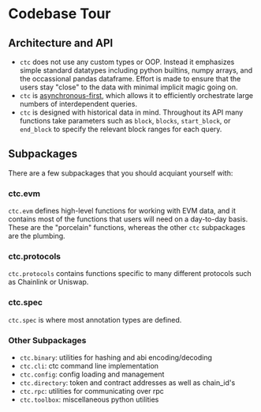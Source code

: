 
# Codebase Tour

## Architecture and API

- `ctc` does not use any custom types or OOP. Instead it emphasizes simple standard datatypes including python builtins, numpy arrays, and the occassional pandas dataframe. Effort is made to ensure that the users stay "close" to the data with minimal implicit magic going on.
- `ctc` is [asynchronous-first](async_code), which allows it to efficiently orchestrate large numbers of interdependent queries.
- `ctc` is designed with historical data in mind. Throughout its API many functions take parameters such as `block`, `blocks`, `start_block`, or `end_block` to specify the relevant block ranges for each query.


## Subpackages

There are a few subpackages that you should acquiant yourself with:

### ctc.evm

`ctc.evm` defines high-level functions for working with EVM data, and it contains most of the functions that users will need on a day-to-day basis. These are the "porcelain" functions, whereas the other `ctc` subpackages are the plumbing.

### ctc.protocols

`ctc.protocols` contains functions specific to many different protocols such as Chainlink or Uniswap.

### ctc.spec

`ctc.spec` is where most annotation types are defined.

### Other Subpackages

- `ctc.binary`: utilities for hashing and abi encoding/decoding
- `ctc.cli`: ctc command line implementation
- `ctc.config`: config loading and management
- `ctc.directory`: token and contract addresses as well as chain_id's 
- `ctc.rpc`: utilities for communicating over rpc
- `ctc.toolbox`: miscellaneous python utilities

